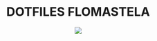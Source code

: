 <h1 align="center"> DOTFILES FLOMASTELA </h1>
<p align="center"> <img src="https://github.com/iluviums/Dotfiles-Flomastela/Screenshot.png"/> </p>
